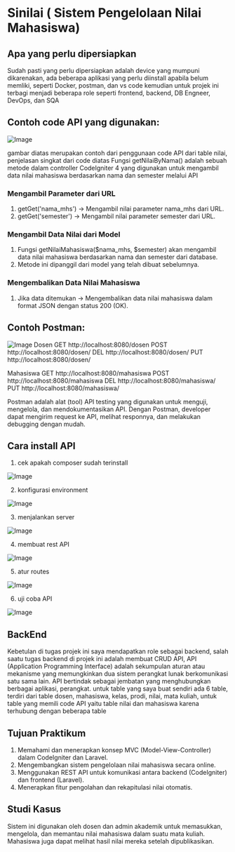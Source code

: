 # Sinilai ( Sistem Pengelolaan Nilai Mahasiswa)

## Apa yang perlu dipersiapkan

Sudah pasti yang perlu dipersiapkan adalah device yang mumpuni dikarenakan, ada beberapa aplikasi yang perlu diinstall apabila belum memliki, seperti Docker, postman, dan vs code kemudian untuk projek ini terbagi menjadi beberapa role seperti frontend, backend, DB Engneer, DevOps, dan SQA

## Contoh code API yang digunakan:

![Image](https://github.com/user-attachments/assets/e50c795d-684c-425c-9a72-bde724223753)


gambar diatas merupakan contoh dari penggunaan code API dari table nilai, penjelasan singkat dari code diatas Fungsi getNilaiByNama() adalah sebuah metode dalam controller CodeIgniter 4 yang digunakan untuk mengambil data nilai mahasiswa berdasarkan nama dan semester melalui API

### Mengambil Parameter dari URL
1. getGet('nama_mhs') → Mengambil nilai parameter nama_mhs dari URL.
2. getGet('semester') → Mengambil nilai parameter semester dari URL.
   
### Mengambil Data Nilai dari Model
1. Fungsi getNilaiMahasiswa($nama_mhs, $semester) akan mengambil data nilai mahasiswa berdasarkan nama dan semester dari database.
2. Metode ini dipanggil dari model yang telah dibuat sebelumnya.
   
### Mengembalikan Data Nilai Mahasiswa
1. Jika data ditemukan → Mengembalikan data nilai mahasiswa dalam format JSON dengan status 200 (OK).

## Contoh Postman:

![Image](https://github.com/user-attachments/assets/263755b8-b042-4596-b9e2-492c82e9bc11)
Dosen
GET http://localhost:8080/dosen
POST http://localhost:8080/dosen/
DEL http://localhost:8080/dosen/
PUT http://localhost:8080/dosen/

Mahasiswa
GET http://localhost:8080/mahasiswa
POST http://localhost:8080/mahasiswa
DEL http://localhost:8080/mahasiswa/
PUT http://localhost:8080/mahasiswa/



Postman adalah alat (tool) API testing yang digunakan untuk menguji, mengelola, dan mendokumentasikan API. Dengan Postman, developer dapat mengirim request ke API, melihat responnya, dan melakukan debugging dengan mudah.

## Cara install API
1. cek apakah composer sudah terinstall

![Image](https://github.com/user-attachments/assets/00cb2f69-5e93-4713-b054-0ae34469c24f)

2. konfigurasi environment

![Image](https://github.com/user-attachments/assets/b688d514-8fd9-4d3d-9f6e-46c66dc6dbc2)

3. menjalankan server

![Image](https://github.com/user-attachments/assets/c67d2516-103e-46fb-b96b-a7d996520c15)

4. membuat rest API

![Image](https://github.com/user-attachments/assets/76a71e87-00c0-4c42-bf9b-4b651d692cba)

5. atur routes

![Image](https://github.com/user-attachments/assets/13aedcd7-de17-4ef2-98e4-1bf73adbf23e)

6. uji coba API

![Image](https://github.com/user-attachments/assets/c6617667-98c8-4cd4-a602-a6ba040e6dc1)


## BackEnd

Kebetulan di tugas projek ini saya mendapatkan role sebagai backend, salah saatu tugas backend di projek ini adalah membuat CRUD API, API (Application Programming Interface) adalah sekumpulan aturan atau mekanisme yang memungkinkan dua sistem perangkat lunak berkomunikasi satu sama lain. API bertindak sebagai jembatan yang menghubungkan berbagai aplikasi, perangkat.
untuk table yang saya buat sendiri ada 6 table, terdiri dari table dosen, mahasiswa, kelas, prodi, nilai, mata kuliah, untuk table yang memili code API yaitu table nilai dan mahasiswa karena terhubung dengan beberapa table

## Tujuan Praktikum
1. Memahami dan menerapkan konsep MVC (Model-View-Controller) dalam CodeIgniter dan Laravel.
2. Mengembangkan sistem pengelolaan nilai mahasiswa secara online.
3. Menggunakan REST API untuk komunikasi antara backend (CodeIgniter) dan frontend (Laravel).
4. Menerapkan fitur pengolahan dan rekapitulasi nilai otomatis.

## Studi Kasus
Sistem ini digunakan oleh dosen dan admin akademik untuk memasukkan, mengelola, dan memantau nilai mahasiswa dalam suatu mata kuliah. Mahasiswa juga dapat melihat hasil nilai mereka setelah dipublikasikan.
